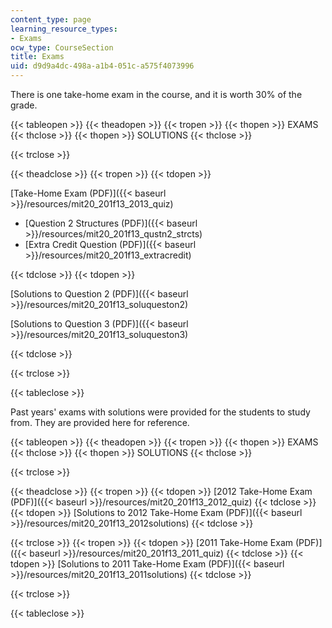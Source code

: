 ```yaml
---
content_type: page
learning_resource_types:
- Exams
ocw_type: CourseSection
title: Exams
uid: d9d9a4dc-498a-a1b4-051c-a575f4073996
---
```


There is one take-home exam in the course, and it is worth 30% of the grade.

{{< tableopen >}}
{{< theadopen >}}
{{< tropen >}}
{{< thopen >}}
EXAMS
{{< thclose >}}
{{< thopen >}}
SOLUTIONS
{{< thclose >}}

{{< trclose >}}

{{< theadclose >}}
{{< tropen >}}
{{< tdopen >}}


[Take-Home Exam (PDF)]({{< baseurl >}}/resources/mit20_201f13_2013_quiz)

*   [Question 2 Structures (PDF)]({{< baseurl >}}/resources/mit20_201f13_qustn2_strcts)
*   [Extra Credit Question (PDF)]({{< baseurl >}}/resources/mit20_201f13_extracredit)


{{< tdclose >}}
{{< tdopen >}}


[Solutions to Question 2 (PDF)]({{< baseurl >}}/resources/mit20_201f13_soluqueston2)

[Solutions to Question 3 (PDF)]({{< baseurl >}}/resources/mit20_201f13_soluqueston3)


{{< tdclose >}}

{{< trclose >}}

{{< tableclose >}}

Past years' exams with solutions were provided for the students to study from. They are provided here for reference.

{{< tableopen >}}
{{< theadopen >}}
{{< tropen >}}
{{< thopen >}}
EXAMS
{{< thclose >}}
{{< thopen >}}
SOLUTIONS
{{< thclose >}}

{{< trclose >}}

{{< theadclose >}}
{{< tropen >}}
{{< tdopen >}}
[2012 Take-Home Exam (PDF)]({{< baseurl >}}/resources/mit20_201f13_2012_quiz)
{{< tdclose >}}
{{< tdopen >}}
[Solutions to 2012 Take-Home Exam (PDF)]({{< baseurl >}}/resources/mit20_201f13_2012solutions)
{{< tdclose >}}

{{< trclose >}}
{{< tropen >}}
{{< tdopen >}}
[2011 Take-Home Exam (PDF)]({{< baseurl >}}/resources/mit20_201f13_2011_quiz)
{{< tdclose >}}
{{< tdopen >}}
[Solutions to 2011 Take-Home Exam (PDF)]({{< baseurl >}}/resources/mit20_201f13_2011solutions)
{{< tdclose >}}

{{< trclose >}}

{{< tableclose >}}